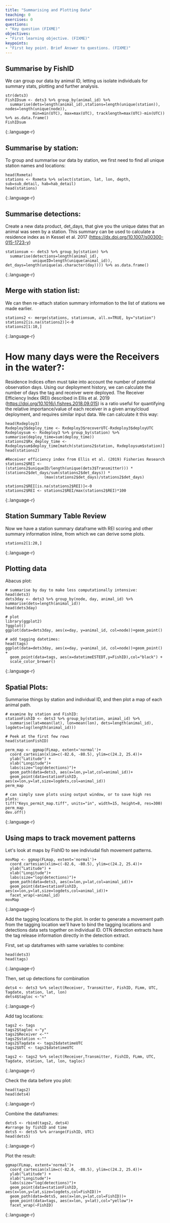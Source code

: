 ```yaml
---
title: "Summarising and Plotting Data"
teaching: 0
exercises: 0
questions:
- "Key question (FIXME)"
objectives:
- "First learning objective. (FIXME)"
keypoints:
- "First key point. Brief Answer to questions. (FIXME)"
---
```


## Summarise by FishID

We can group our data by animal ID, letting us isolate individuals for summary stats, plotting and further analysis.
~~~
str(dets3)
FishIDsum <- dets3 %>% group_by(animal_id) %>%
  summarise(dets=length(animal_id),stations=length(unique(station)), nodes=length(unique(node)),
            min=min(UTC), max=max(UTC), tracklength=max(UTC)-min(UTC)) %>% as.data.frame()
FishIDsum
~~~
{:.language-r}



## Summarise by station:

To group and summarise our data by station, we first need to find all unique station names and locations:
~~~
head(Rxmeta)
stations <- Rxmeta %>% select(station, lat, lon, depth, sub=sub_detail, hab=hab_detail)
head(stations)
~~~
{:.language-r}

## Summarise detections:
Create a new data product, det_days, that give you the unique dates that an animal was seen by a station. This summary
can be used to calculate a residence index as in Kessel et al. 2017 (https://dx.doi.org/10.1007/s00300-015-1723-y)
~~~
stationsum <- dets3 %>% group_by(station) %>%
  summarise(detections=length(animal_id),
            uniqueID=length(unique(animal_id)), det_days=length(unique(as.character(day)))) %>% as.data.frame()
~~~
{:.language-r}

## Merge with station list:

We can then re-attach station summary information to the list of stations we made earlier.

~~~
stations2 <- merge(stations, stationsum, all.x=TRUE, by="station")
stations2[is.na(stations2)]<-0
stations2[1:10,]
~~~
{:.language-r}

# How many days were the Receivers in the water?:

Residence Indices often must take into account the number of potential observation days. Using our deployment history,
we can calculate the number of days the tag and receiver were deployed. The Receiver Efficiency Index (REI) described in
Ellis et al. 2019 (https://doi.org/10.1016/j.fishres.2018.09.015) is a ratio useful for quantifying the relative importance/value of each receiver in a given array/cloud
deployment, and requires similar input data. We can calculate it this way:

~~~
head(Rxdeploy3)
Rxdeploy3$deploy_time <- Rxdeploy3$recoverUTC-Rxdeploy3$deployUTC
Rxdeploysum <- Rxdeploy3 %>% group_by(station) %>% summarise(deploy_time=sum(deploy_time))
stations2$Rx_deploy_time <- Rxdeploysum$deploy_time[match(stations2$station, Rxdeploysum$station)]
head(stations2)

#Receiver efficiency index from Ellis et al. (2019) Fisheries Research
stations2$REI <- (stations2$uniqueID/length(unique(dets3$Transmitter))) * (stations2$det_days/sum(stations2$det_days)) *
                 (max(stations2$det_days)/stations2$det_days)

stations2$REI[is.na(stations2$REI)]<-0
stations2$REI <- stations2$REI/max(stations2$REI)*100
~~~
{:.language-r}


## Station Summary Table Review

Now we have a station summary dataframe with REI scoring and other summary information inline, from which we can derive some plots.
~~~
stations2[1:20,]
~~~
{:.language-r}

## Plotting data

Abacus plot:
~~~
# summarise by day to make less computationally intensive:
head(dets3)
dets3day <- dets3 %>% group_by(node, day, animal_id) %>% summarise(dets=length(animal_id))
head(dets3day)

# plot
library(ggplot2)
?ggplot()
ggplot(data=dets3day, aes(x=day, y=animal_id, col=node))+geom_point()

# add tagging datetimes:
head(tags)
ggplot(data=dets3day, aes(x=day, y=animal_id, col=node))+geom_point() +
  geom_point(data=tags, aes(x=datetimeESTEDT,y=FishID),col="black") +
  scale_color_brewer()
~~~
{:.language-r}




## Spatial Plots:

Summarise things by station and individual ID, and then plot a map of each animal path.

~~~
# examine by station and FishID:
stationFishID <- dets3 %>% group_by(station, animal_id) %>%
  summarise(lat=mean(lat), lon=mean(lon), dets=length(animal_id), logdets=log(length(animal_id)))

# Peek at the first few rows
head(stationFishID)

perm_map <- ggmap(FLmap, extent='normal')+
  coord_cartesian(xlim=c(-82.6, -80.5), ylim=c(24.2, 25.4))+
  ylab("Latitude") +
  xlab("Longitude")+
  labs(size="log(detections)")+
  geom_path(data=dets3, aes(x=lon,y=lat,col=animal_id))+
  geom_point(data=stationFishID, aes(x=lon,y=lat,size=logdets,col=animal_id))
perm_map

# can simply save plots using output window, or to save high res plots:
tiff("Keys_permit_map.tiff", units="in", width=15, height=8, res=300)
perm_map
dev.off()
~~~
{:.language-r}


## Using maps to track movement patterns

Let's look at maps by FishID to see indiviudal fish movement patterns.

~~~
movMap <- ggmap(FLmap, extent='normal')+
  coord_cartesian(xlim=c(-82.6, -80.5), ylim=c(24.2, 25.4))+
  ylab("Latitude") +
  xlab("Longitude")+
  labs(size="log(detections)")+
  geom_path(data=dets3, aes(x=lon,y=lat,col=animal_id))+
  geom_point(data=stationFishID, aes(x=lon,y=lat,size=logdets,col=animal_id))+
  facet_wrap(~animal_id)
movMap
~~~
{:.language-r}

Add the tagging locations to the plot. In order to generate a movement path from
the tagging location we'll have to bind the tagging locations and detections data sets together on individual ID.
OTN detection extracts have the tag release information directly in the detection extract.

First, set up dataframes with same variables to combine:
~~~
head(dets3)
head(tags)
~~~
{:.language-r}

Then, set up detections for combination
~~~
dets4 <- dets3 %>% select(Receiver, Transmitter, FishID, FLmm, UTC, Tagdate, station, lat, lon)
dets4$tagloc <-"n"
~~~
{:.language-r}

Add tag locations:
~~~
tags2 <- tags
tags2$tagloc <-"y"
tags2$Receiver <-""
tags2$station <-""
tags2$Tagdate <- tags2$datetimeUTC
tags2$UTC <- tags2$datetimeUTC

tags2 <- tags2 %>% select(Receiver,Transmitter, FishID, FLmm, UTC, Tagdate, station, lat, lon, tagloc)
~~~
{:.language-r}

Check the data before you plot:
~~~
head(tags2)
head(dets4)
~~~
{:.language-r}

Combine the dataframes:
~~~
dets5 <- rbind(tags2, dets4)
#arrange by fishID and time
dets5 <- dets5 %>% arrange(FishID, UTC)
head(dets5)
~~~
{:.language-r}

Plot the result:
~~~
ggmap(FLmap, extent='normal')+
  coord_cartesian(xlim=c(-82.6, -80.5), ylim=c(24.2, 25.4))+
  ylab("Latitude") +
  xlab("Longitude")+
  labs(size="log(detections)")+
  geom_point(data=stationFishID, aes(x=lon,y=lat,size=logdets,col=FishID))+
  geom_path(data=dets5, aes(x=lon,y=lat,col=FishID))+
  geom_point(data=tags, aes(x=lon, y=lat),col="yellow")+
  facet_wrap(~FishID)
~~~
{:.language-r}
